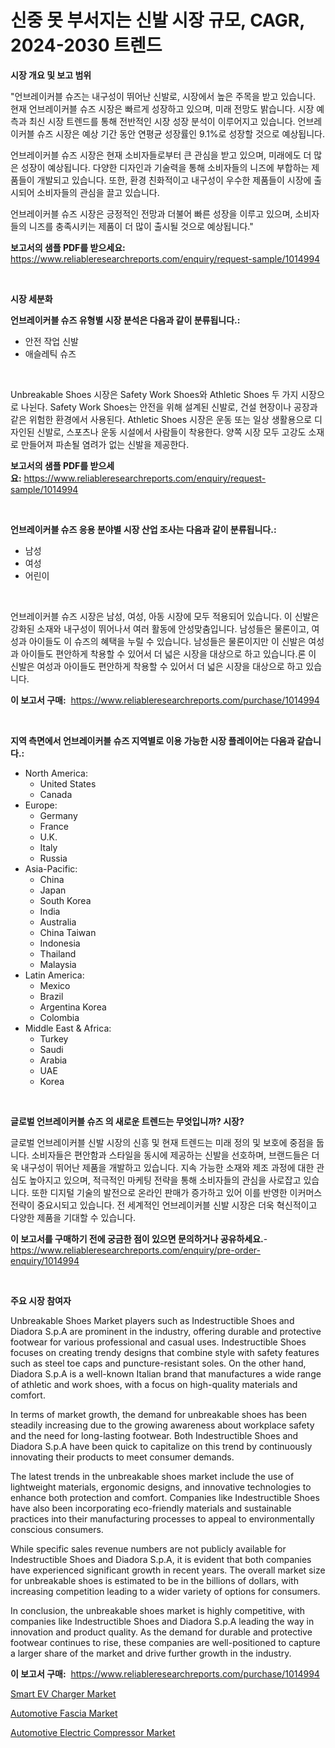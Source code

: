 <p><h1>신중 못 부서지는 신발 시장 규모, CAGR, 2024-2030 트렌드</h1></p><p><strong>시장 개요 및 보고 범위</strong></p>
<p><p>"언브레이커블 슈즈는 내구성이 뛰어난 신발로, 시장에서 높은 주목을 받고 있습니다. 현재 언브레이커블 슈즈 시장은 빠르게 성장하고 있으며, 미래 전망도 밝습니다. 시장 예측과 최신 시장 트렌드를 통해 전반적인 시장 성장 분석이 이루어지고 있습니다. 언브레이커블 슈즈 시장은 예상 기간 동안 연평균 성장률인 9.1%로 성장할 것으로 예상됩니다. </p><p>언브레이커블 슈즈 시장은 현재 소비자들로부터 큰 관심을 받고 있으며, 미래에도 더 많은 성장이 예상됩니다. 다양한 디자인과 기술력을 통해 소비자들의 니즈에 부합하는 제품들이 개발되고 있습니다. 또한, 환경 친화적이고 내구성이 우수한 제품들이 시장에 출시되어 소비자들의 관심을 끌고 있습니다. </p><p>언브레이커블 슈즈 시장은 긍정적인 전망과 더불어 빠른 성장을 이루고 있으며, 소비자들의 니즈를 충족시키는 제품이 더 많이 출시될 것으로 예상됩니다."</p></p>
<p><strong>보고서의 샘플 PDF를 받으세요:</strong> <a href="https://www.reliableresearchreports.com/enquiry/request-sample/1014994">https://www.reliableresearchreports.com/enquiry/request-sample/1014994</a></p>
<p>&nbsp;</p>
<p><strong>시장 세분화</strong></p>
<p><strong>언브레이커블 슈즈 유형별 시장 분석은 다음과 같이 분류됩니다.:</strong></p>
<p><ul><li>안전 작업 신발</li><li>애슬레틱 슈즈</li></ul></p>
<p>&nbsp;</p>
<p><p>Unbreakable Shoes 시장은 Safety Work Shoes와 Athletic Shoes 두 가지 시장으로 나뉜다. Safety Work Shoes는 안전을 위해 설계된 신발로, 건설 현장이나 공장과 같은 위험한 환경에서 사용된다. Athletic Shoes 시장은 운동 또는 일상 생활용으로 디자인된 신발로, 스포츠나 운동 시설에서 사람들이 착용한다. 양쪽 시장 모두 고강도 소재로 만들어져 파손될 염려가 없는 신발을 제공한다.</p></p>
<p><strong>보고서의 샘플 PDF를 받으세요:</strong>&nbsp;<a href="https://www.reliableresearchreports.com/enquiry/request-sample/1014994">https://www.reliableresearchreports.com/enquiry/request-sample/1014994</a></p>
<p>&nbsp;</p>
<p><strong> 언브레이커블 슈즈 응용 분야별 시장 산업 조사는 다음과 같이 분류됩니다.:</strong></p>
<p><ul><li>남성</li><li>여성</li><li>어린이</li></ul></p>
<p>&nbsp;</p>
<p><p>언브레이커블 슈즈 시장은 남성, 여성, 아동 시장에 모두 적용되어 있습니다. 이 신발은 강화된 소재와 내구성이 뛰어나서 여러 활동에 안성맞춤입니다. 남성들은 물론이고, 여성과 아이들도 이 슈즈의 혜택을 누릴 수 있습니다. 남성들은 물론이지만 이 신발은 여성과 아이들도 편안하게 착용할 수 있어서 더 넓은 시장을 대상으로 하고 있습니다.론 이 신발은 여성과 아이들도 편안하게 착용할 수 있어서 더 넓은 시장을 대상으로 하고 있습니다.</p></p>
<p><strong>이 보고서 구매:</strong>&nbsp; <a href="https://www.reliableresearchreports.com/purchase/1014994">https://www.reliableresearchreports.com/purchase/1014994</a></p>
<p>&nbsp;</p>
<p><strong>지역 측면에서 언브레이커블 슈즈 지역별로 이용 가능한 시장 플레이어는 다음과 같습니다.:</strong></p>
<p><ul>
    <li>
        North America:
        <ul>
            <li>United States</li>
            <li>Canada</li>
        </ul>
    </li>
    <li>
        Europe:
        <ul>
            <li>Germany</li>
            <li>France</li>
            <li>U.K.</li>
            <li>Italy</li>
            <li>Russia</li>
        </ul>
    </li>
    <li>
        Asia-Pacific:
        <ul>
            <li>China</li>
            <li>Japan</li>
            <li>South Korea</li>
            <li>India</li>
            <li>Australia</li>
            <li>China Taiwan</li>
            <li>Indonesia</li>
            <li>Thailand</li>
            <li>Malaysia</li>
        </ul>
    </li>
    <li>
        Latin America:
        <ul>
            <li>Mexico</li>
            <li>Brazil</li>
            <li>Argentina Korea</li>
            <li>Colombia</li>
        </ul>
    </li>
    <li>
        Middle East & Africa:
        <ul>
            <li>Turkey</li>
            <li>Saudi</li>
            <li>Arabia</li>
            <li>UAE</li>
            <li>Korea</li>
        </ul>
    </li>
    </ul></p>
<p>&nbsp;</p>
<p><strong>글로벌 언브레이커블 슈즈 의 새로운 트렌드는 무엇입니까? 시장?</strong></p>
<p><p>글로벌 언브레이커블 신발 시장의 신흥 및 현재 트렌드는 미래 정의 및 보호에 중점을 둡니다. 소비자들은 편안함과 스타일을 동시에 제공하는 신발을 선호하며, 브랜드들은 더욱 내구성이 뛰어난 제품을 개발하고 있습니다. 지속 가능한 소재와 제조 과정에 대한 관심도 높아지고 있으며, 적극적인 마케팅 전략을 통해 소비자들의 관심을 사로잡고 있습니다. 또한 디지털 기술의 발전으로 온라인 판매가 증가하고 있어 이를 반영한 이커머스 전략이 중요시되고 있습니다. 전 세계적인 언브레이커블 신발 시장은 더욱 혁신적이고 다양한 제품을 기대할 수 있습니다.</p></p>
<p><strong>이 보고서를 구매하기 전에 궁금한 점이 있으면 문의하거나 공유하세요.</strong>- <a href="https://www.reliableresearchreports.com/enquiry/pre-order-enquiry/1014994">https://www.reliableresearchreports.com/enquiry/pre-order-enquiry/1014994</a></p>
<p>&nbsp;</p>
<p><strong>주요 시장 참여자</strong></p>
<p><p>Unbreakable Shoes Market players such as Indestructible Shoes and Diadora S.p.A are prominent in the industry, offering durable and protective footwear for various professional and casual uses. Indestructible Shoes focuses on creating trendy designs that combine style with safety features such as steel toe caps and puncture-resistant soles. On the other hand, Diadora S.p.A is a well-known Italian brand that manufactures a wide range of athletic and work shoes, with a focus on high-quality materials and comfort.</p><p>In terms of market growth, the demand for unbreakable shoes has been steadily increasing due to the growing awareness about workplace safety and the need for long-lasting footwear. Both Indestructible Shoes and Diadora S.p.A have been quick to capitalize on this trend by continuously innovating their products to meet consumer demands.</p><p>The latest trends in the unbreakable shoes market include the use of lightweight materials, ergonomic designs, and innovative technologies to enhance both protection and comfort. Companies like Indestructible Shoes have also been incorporating eco-friendly materials and sustainable practices into their manufacturing processes to appeal to environmentally conscious consumers.</p><p>While specific sales revenue numbers are not publicly available for Indestructible Shoes and Diadora S.p.A, it is evident that both companies have experienced significant growth in recent years. The overall market size for unbreakable shoes is estimated to be in the billions of dollars, with increasing competition leading to a wider variety of options for consumers.</p><p>In conclusion, the unbreakable shoes market is highly competitive, with companies like Indestructible Shoes and Diadora S.p.A leading the way in innovation and product quality. As the demand for durable and protective footwear continues to rise, these companies are well-positioned to capture a larger share of the market and drive further growth in the industry.</p></p>
<p><strong>이 보고서 구매:</strong>&nbsp;&nbsp;<a href="https://www.reliableresearchreports.com/purchase/1014994">https://www.reliableresearchreports.com/purchase/1014994</a></p>
<p><p><a href="https://github.com/beatblasta/Market-Research-Report-List-2/blob/main/smart-ev-charger-market.md">Smart EV Charger Market</a></p><p><a href="https://github.com/angelajermaine/Market-Research-Report-List-2/blob/main/automotive-fascia-market.md">Automotive Fascia Market</a></p><p><a href="https://github.com/shotows/Market-Research-Report-List-1/blob/main/automotive-electric-compressor-market.md">Automotive Electric Compressor Market</a></p></p>
